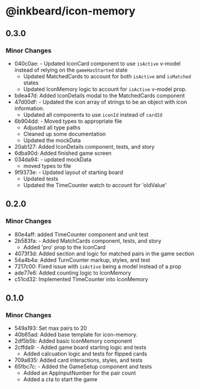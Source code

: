 # @inkbeard/icon-memory

## 0.3.0

### Minor Changes

- 040c0ae: - Updated IconCard component to use `isActive` v-model instead of relying on the `gameHasStarted` state
  - Updated MatchedCards to account for both `isActive` and `isMatched` states
  - Updated IconMemory logic to account for `isActive` v-model prop.
- bdea47d: Added IconDetails modal to the MatchedCards component
- 47d00df: - Updated the icon array of strings to be an object with icon information.
  - Updated all components to use `iconId` instead of `cardId`
- 6b904dd: - Moved types to appropriate file
  - Adjusted all type paths
  - Cleaned up some documentation
  - Updated the mockData
- 20ab127: Added IconDetails component, tests, and story
- 6dba90d: Added finished game screen
- 034da94: - updated mockData
  - moved types to file
- 9f9373e: - Updated layout of starting board
  - Updated tests
  - Updated the TimeCounter watch to account for 'oldValue'

## 0.2.0

### Minor Changes

- 80e4aff: added TimeCounter component and unit test
- 2b583fa: - Added MatchCards component, tests, and story
  - Added 'pro' prop to the IconCard
- 4073f3d: Added section and logic for matched pairs in the game section
- 54a4b4a: Added TurnCounter markup, styles, and test
- 7217c00: Fixed issue with `isActive` being a model instead of a prop
- ade77e6: Added counting logic to IconMemory
- c51cd32: Implemented TimeCounter into IconMemory

## 0.1.0

### Minor Changes

- 549a193: Set max pairs to 20
- 40b65ad: Added base template for icon-memory.
- 2df5b5b: Added basic IconMemory component
- 2cffda9: - Added game board starting logic and tests
  - Added calcuation logic and tests for flipped cards
- 709a835: Added card interactions, styles, and tests
- 65fbc7c: - Added the GameSetup component and tests
  - Added an AppInputNumber for the pair count
  - Added a cta to start the game
